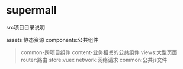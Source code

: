 # supermall
src项目目录说明

assets:静态资源
components:公共组件

>common-跨项目组件
>content-业务相关的公共组件
views:大型页面
router:路由
store:vuex
network:网络请求
common:公共js文件
